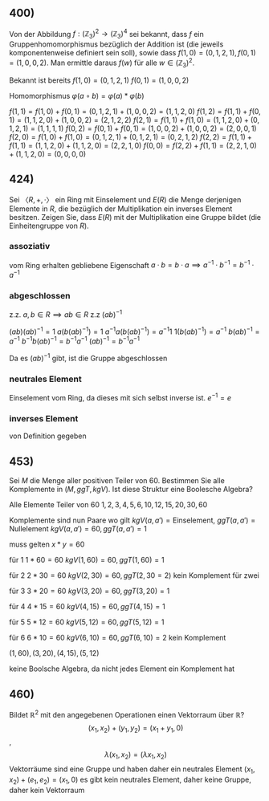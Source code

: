 ## 400) 
Von der Abbildung $f : (\mathbb{Z}_{3})^{2} → (\mathbb{Z}_{3})^{4}$ sei bekannt, dass $f$ ein Gruppenhomomorphismus
bezüglich der Addition ist (die jeweils komponentenweise definiert sein soll), sowie dass $f (1, 0) = (0, 1, 2, 1), f (0, 1) = (1, 0, 0, 2)$. Man ermittle daraus $f (w)$ für alle $w ∈ (\mathbb{Z}_{3})^{2}$.

Bekannt ist bereits
$f(1,0)=(0,1,2,1)$
$f(0,1)=(1,0,0,2)$

Homomorphismus
$\varphi(a\circ b)=\varphi(a) * \varphi(b)$

$f(1,1)=f(1,0)+f(0,1)=(0,1,2,1)+(1,0,0,2)=(1,1,2,0)$
$f(1,2)=f(1,1)+f(0,1)=(1,1,2,0)+(1,0,0,2)=(2,1,2,2)$
$f(2,1)=f(1,1)+f(1,0)=(1,1,2,0)+(0,1,2,1)=(1,1,1,1)$
$f(0,2)=f(0,1)+f(0,1)=(1,0,0,2)+(1,0,0,2)=(2,0,0,1)$
$f(2,0)=f(1,0)+f(1,0)=(0,1,2,1)+(0,1,2,1)=(0,2,1,2)$
$f(2,2)=f(1,1)+f(1,1)=(1,1,2,0)+(1,1,2,0)=(2,2,1,0)$
$f(0,0)=f(2,2)+f(1,1)=(2,2,1,0)+(1,1,2,0)=(0,0,0,0)$

## 424) 
Sei $〈R, +, ·〉$ ein Ring mit Einselement und $E(R)$ die Menge derjenigen Elemente in $R$,
die bezüglich der Multiplikation ein inverses Element besitzen. Zeigen Sie, dass $E(R)$ mit der
Multiplikation eine Gruppe bildet (die Einheitengruppe von $R$).

### assoziativ
vom Ring erhalten gebliebene Eigenschaft
$a\cdot b=b\cdot a\implies a^{-1}\cdot b^{-1}=b^{-1}\cdot a^{-1}$
### abgeschlossen
z.z. $a,b \in R \implies ab \in R$
z.z $(ab)^{-1}$

$(ab)(ab)^{-1}=1$
$a(b(ab)^{-1})=1$
$a^{-1}a(b(ab)^{-1})=a^{-1}1$
$1(b(ab)^{-1})=a^{-1}$
$b(ab)^{-1}=a^{-1}$
$b^{-1}b(ab)^{-1}=b^{-1}a^{-1}$
$(ab)^{-1}=b^{-1}a^{-1}$

Da es $(ab)^{-1}$ gibt, ist die Gruppe abgeschlossen
### neutrales Element
Einselement vom Ring, da dieses mit sich selbst inverse ist. 
$e^{-1}=e$
### inverses Element
von Definition gegeben

## 453) 
Sei $M$ die Menge aller positiven Teiler von $60$. Bestimmen Sie alle Komplemente in $(M, ggT, kgV)$.
Ist diese Struktur eine Boolesche Algebra?

Alle Elemente Teiler von $60$
$1,2,3,4,5,6,10,12,15,20,30,60$

Komplemente sind nun Paare wo gilt $kgV(a,a')=\text{Einselement}$, $ggT(a,a')=\text{Nullelement}$
$kgV(a,a')=60, ggT(a,a')=1$

muss gelten $x*y=60$

für 1
$1*60=60$
$kgV(1,60)=60,ggT(1,60)=1$

für 2
$2*30=60$
$kgV(2,30)=60,ggT(2,30=2)$
kein Komplement für zwei

für 3
$3*20=60$
$kgV(3,20)=60,ggT(3,20)=1$

für 4
$4*15=60$
$kgV(4,15)=60,ggT(4,15)=1$

für 5
$5*12=60$
$kgV(5,12)=60, ggT(5,12)=1$

für 6
$6*10=60$
$kgV(6,10)=60,ggT(6,10)=2$
kein Komplement


$(1,60),(3,20),(4,15),(5,12)$

keine Boolsche Algebra, da nicht jedes Element ein Komplement hat

## 460) 
Bildet $\mathbb{R}^{2}$ mit den angegebenen Operationen einen Vektorraum über $\mathbb{R}$?
$$(x_{1}, x_{2}) + (y_{1}, y_{2}) = (x_{1} + y_{1}, 0)$$
,$$ λ(x_{1}, x_{2}) = (λx_{1}, x_{2})$$
Vektorräume sind eine Gruppe und haben daher ein neutrales Element
$(x_{1},x_{2})+(e_{1},e_{2})=(x_{1},0)$
es gibt kein neutrales Element, daher keine Gruppe, daher kein Vektorraum
